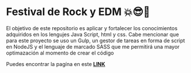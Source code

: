 # Festival de Rock y EDM 💥😎🎵
El objetivo de este repositorio es aplicar y fortalecer los conocimientos adquiridos en los lengujes Java Script, html y css. Cabe mencionar que para este proyecto se uso un Gulp, un gestor de tareas en forma de script en NodeJS y el lenguaje de marcado SASS que me permitirá una mayor optimazación al momento de crear el código

Puedes encontrar la pagína en este  [**LINK**]() 

